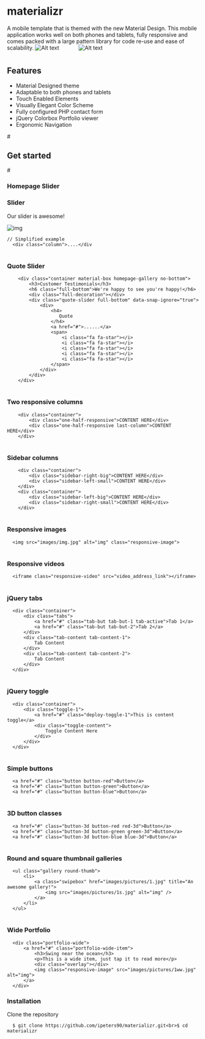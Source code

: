 # materializr

A mobile template that is themed with the new Material Design. This mobile application  works well on both phones and tablets, fully responsive and comes packed with a large pattern library for code re-use and ease of scalability.
![Alt text](/images/mtzr.png?raw=true "Metron screenshot") &#160; &#160; &#160; &#160; &#160; &#160; ![Alt text](/images/side_menu.png?raw=true "Metron screenshot")
# <h2>Features</h2>
<ul>
  <li>Material Designed theme</li>
  <li>Adaptable to both phones and tablets</li>
  <li>Touch Enabled Elements</li>
  <li>Visually Elegant Color Scheme</li>
  <li>Fully configured PHP contact form</li>
  <li>jQuery Colorbox Portfolio viewer</li>
  <li>Ergonomic Navigation</li>
</ul>
# <h2>Get started</h2>
# <h3>Homepage Slider </h3>
        <div class="slider-container material-box full-bottom">
            <div class="homepage-slider">          
                <div>
                    <div class="overlay"></div>
                    <div class="homepage-slider-caption homepage-center-caption">
                        <h3>Slider</h3>
                        <p>Our slider is awesome!</p>
                    </div>
                    <img src="images/pictures/5.jpg" class="responsive-image" alt="img">
                </div>
            </div>
        </div>
            
    // Simplified example
      <div class="column">....</div

# <h3>Quote Slider </h3>

        <div class="container material-box homepage-gallery no-bottom">
            <h3>Customer Testimonials</h3>
            <h6 class="full-bottom">We're happy to see you're happy!</h6>            
            <div class="full-decoration"></div>            
            <div class="quote-slider full-bottom" data-snap-ignore="true">
                <div> 
                    <h4>
                       Quote
                    </h4>
                    <a href="#">......</a>
                    <span>
                        <i class="fa fa-star"></i>
                        <i class="fa fa-star"></i>
                        <i class="fa fa-star"></i>
                        <i class="fa fa-star"></i>
                        <i class="fa fa-star"></i>
                    </span>
                </div>
            </div>
        </div>
# <h3>Two responsive columns </h3>
        <div class="container">
            <div class="one-half-responsive">CONTENT HERE</div>
            <div class="one-half-responsive last-column">CONTENT HERE</div>
        </div>
                
# <h3>Sidebar columns</h3>
        <div class="container">
            <div class="sidebar-right-big">CONTENT HERE</div>
            <div class="sidebar-left-small">CONTENT HERE</div>
        </div>
        <div class="container">
            <div class="sidebar-left-big">CONTENT HERE</div>
            <div class="sidebar-right-small">CONTENT HERE</div>
        </div>
                
# <h3>Responsive images </h3>
      <img src="images/img.jpg" alt="img" class="responsive-image">

# <h3>Responsive videos </h3>
      <iframe class="responsive-video" src="video_address_link"></iframe>

# <h3>jQuery tabs </h3>
      <div class="container">
          <div class="tabs">
              <a href="#" class="tab-but tab-but-1 tab-active">Tab 1</a>
              <a href="#" class="tab-but tab-but-2">Tab 2</a>   
          </div>
          <div class="tab-content tab-content-1">
              Tab Content
          </div>
          <div class="tab-content tab-content-2">
              Tab Content
          </div>
      </div>
      
# <h3>jQuery toggle </h3>
      <div class="container">
          <div class="toggle-1">
              <a href="#" class="deploy-toggle-1">This is content toggle</a>
              <div class="toggle-content">
                  Toggle Content Here
              </div>
          </div>
      </div>
# <h3>Simple buttons </h3>
      <a href="#" class="button button-red">Button</a>
      <a href="#" class="button button-green">Button</a>
      <a href="#" class="button button-blue">Button</a>

# <h3>3D button classes </h3>
      <a href="#" class="button-3d button-red red-3d">Button</a>
      <a href="#" class="button-3d button-green green-3d">Button</a>
      <a href="#" class="button-3d button-blue blue-3d">Button</a>

# <h3>Round and square thumbnail galleries </h3>
      <ul class="gallery round-thumb">
          <li>
              <a class="swipebox" href="images/pictures/1.jpg" title="An awesome gallery!">
                  <img src="images/pictures/1s.jpg" alt="img" />
              </a>
          </li>
      </ul>

# <h3>Wide Portfolio </h3>
      <div class="portfolio-wide">
          <a href="#" class="portfolio-wide-item">
              <h3>Swing near the ocean</h3>
              <p>This is a wide item, just tap it to read more</p>
              <div class="overlay"></div>
              <img class="responsive-image" src="images/pictures/1ww.jpg" alt="img">
          </a>
      </div>
<h3>Installation</h3>

Clone the repository

      $ git clone https://github.com/ipeters90/materializr.git<br>$ cd materializr
